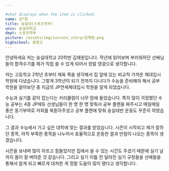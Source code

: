 ```yaml
---

#what displays when the item is clicked:
name: 김*원
title: 숭실대(스포츠학부)
univ: 숭실대학교
dept: 스포츠학부
picture: /assets/img/success_story/김재원.png
highschool: 동양고
--- 
```

안녕하세요 저는 숭실대학교 20학번 김재원입니다.
작년에 읽어보며 부러워하던 선배님들의 합격수기를 제가 직접 쓸 수 있게 되어서 정말 영광으로 생각합니다. 

저는 고등학교 2학년 초부터 체육 쪽을 생각해서 집 앞에 있는 비교적 가까운 체대입시 학원에 다녔습니다.
그렇게 3학년이 되기 전까지 다니다가 수능을 준비해야 해서 공부 학원을 알아보던 중 지금의 JP연세체대입시 학원을 알게 되었습니다. 

수능과 실기를 같이 잡는다는 커리큘럼이 너무 맘에 들었습니다. 특히 많이 걱정했던 수능 공부는 4층 JP에듀 선생님들이 한 명 한 명 맞춰서 
공부 플랜을 짜주시고 매일매일 좋은 동기부여로 저희를 북돋아주셨고 공부 플랜에 맞춰 숭실대반 운동도 꾸준히 하였습니다.

그 결과 수능에서 가고 싶은 대학에 맞는 결과를 받았습니다. 시즌이 시작되고 제가 잘하던 종목, 
아직 부족한 종목을 나누어서 효율적으로 운동한 결과 만점이 나오는 종목이 생겼습니다.

시즌을 보내며 많이 아프고 힘들었지만 집에서 쉴 수 있는 시간도 주셨기 때문에 실기 날까지 몸이 잘 버텨준 것 같습니다.
그리고 실기 이틀 전 달라진 실기 규정들을 선배들을 통해서 알게 되고 빠르게 대처한 게 정말 도움이 많이 됐다고 생각합니다.

